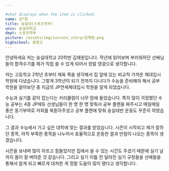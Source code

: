 ```yaml
---

#what displays when the item is clicked:
name: 김*원
title: 숭실대(스포츠학부)
univ: 숭실대학교
dept: 스포츠학부
picture: /assets/img/success_story/김재원.png
highschool: 동양고
--- 
```

안녕하세요 저는 숭실대학교 20학번 김재원입니다.
작년에 읽어보며 부러워하던 선배님들의 합격수기를 제가 직접 쓸 수 있게 되어서 정말 영광으로 생각합니다. 

저는 고등학교 2학년 초부터 체육 쪽을 생각해서 집 앞에 있는 비교적 가까운 체대입시 학원에 다녔습니다.
그렇게 3학년이 되기 전까지 다니다가 수능을 준비해야 해서 공부 학원을 알아보던 중 지금의 JP연세체대입시 학원을 알게 되었습니다. 

수능과 실기를 같이 잡는다는 커리큘럼이 너무 맘에 들었습니다. 특히 많이 걱정했던 수능 공부는 4층 JP에듀 선생님들이 한 명 한 명 맞춰서 
공부 플랜을 짜주시고 매일매일 좋은 동기부여로 저희를 북돋아주셨고 공부 플랜에 맞춰 숭실대반 운동도 꾸준히 하였습니다.

그 결과 수능에서 가고 싶은 대학에 맞는 결과를 받았습니다. 시즌이 시작되고 제가 잘하던 종목, 
아직 부족한 종목을 나누어서 효율적으로 운동한 결과 만점이 나오는 종목이 생겼습니다.

시즌을 보내며 많이 아프고 힘들었지만 집에서 쉴 수 있는 시간도 주셨기 때문에 실기 날까지 몸이 잘 버텨준 것 같습니다.
그리고 실기 이틀 전 달라진 실기 규정들을 선배들을 통해서 알게 되고 빠르게 대처한 게 정말 도움이 많이 됐다고 생각합니다.

